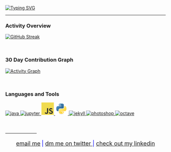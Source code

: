 [![Typing SVG](https://readme-typing-svg.herokuapp.com?font=menlo&size=30&duration=3400&color=61DBFB&vCenter=true&lines=%F0%9F%91%8B++%F0%9F%91%8B++%F0%9F%91%8B++%F0%9F%91%8B++%F0%9F%91%8B;Hey+there;Welcome+to+my+GitHub)](https://git.io/typing-svg)
<hr />

### Activity Overview

[![GitHub Streak](https://github-readme-streak-stats.herokuapp.com?user=shahbajsingh&theme=react&hide_border=true&date_format=j%20M%5B%20Y%5D)](https://git.io/streak-stats)

<br />

### 30 Day Contribution Graph

[![Activity Graph](https://activity-graph.herokuapp.com/graph?username=shahbajsingh&theme=react-dark&custom_title=Activity&nbsp;Graph&line=61dbfb&point=61dbfb&hide_border=true&hide_title=true&area=true&area_color=61dbfb)](https://github.com/ashutosh00710/github-readme-activity-graph)

<br />

### Languages and Tools

<p align="left">
<a href="https://www.java.com/en/" target="_blank" rel="noreferrer">
<img src="https://user-images.githubusercontent.com/75505093/171753088-27fa9e07-90f8-419b-b2b9-c7f91b1dbdad.png" alt="java" width="40" height="40"/>
</a>
<a href="https://jupyter.org/" target="_blank" rel="noreferrer">
<img src="https://user-images.githubusercontent.com/75505093/171753217-2f8ad963-4c47-4a0f-9553-da92021f18b7.png" alt="jupyter" width="40" height="40"/>
</a>
<a href="https://developer.mozilla.org/en-US/docs/Web/JavaScript" target="_blank" rel="noreferrer">
<img src="https://raw.githubusercontent.com/devicons/devicon/master/icons/javascript/javascript-original.svg" alt="javascript" width="40" height="40"/>
</a>
<a href="https://www.python.org" target="_blank" rel="noreferrer">
<img src="https://raw.githubusercontent.com/devicons/devicon/master/icons/python/python-original.svg" alt="python" width="40" height="40"/>
</a>
<a href="https://jekyllrb.com//" target="_blank" rel="noreferrer">
<img src="https://user-images.githubusercontent.com/75505093/171753376-6eaff0f0-8f88-455c-89aa-198ca7a41f50.png" alt="jekyll" width="40" height="40"/>
</a>
<a href="https://community.adobe.com/t5/photoshop-ecosystem/ct-p/ct-photoshop" target="_blank" rel="noreferrer">
<img src="https://user-images.githubusercontent.com/75505093/171753586-22736f32-01ce-45fd-9e81-6dc1bbbdd973.png" alt="photoshop" width="40" height="40"/>
</a>
<a href="https://www.gnu.org/software/octave/index" target="_blank" rel="noreferrer">
<img src="https://user-images.githubusercontent.com/75505093/171755816-b8481bef-e307-463b-a0d8-97728e29b4ee.png" alt="octave" width="40" height="40"/>
</a>
</p>

<br />

~~&nbsp;&nbsp;&nbsp;&nbsp;&nbsp;&nbsp;&nbsp;&nbsp;&nbsp;&nbsp;&nbsp;&nbsp;&nbsp;&nbsp;&nbsp;&nbsp;&nbsp;&nbsp;&nbsp;&nbsp;&nbsp;&nbsp;&nbsp;&nbsp;&nbsp;~~

<footer>
      <div align="left" class="footer" style="margin-center:auto;margin-center:auto;text-align:center">
            <span class="nowrap" style="color:blue;font-size:18px;"><a href="mailto:shahbajs987@gmail.com?subject=From Github">email me</a></span>
            <span class="nowrap" style="color:blue;font-size:18px;"> | <a href="https://twitter.com/messages/compose?recipient_id=2681523565&text=Hey%20Shahbaj">dm me on twitter </a></span>
            <span class="nowrap" style="color:blue;font-size:18px;"> | <a href="https://www.linkedin.com/in/shahbaj-singh-84b12a202/">check out my linkedin</a></span>
      </div>
</footer>
